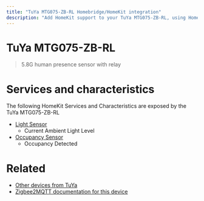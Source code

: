 ```yaml
---
title: "TuYa MTG075-ZB-RL Homebridge/HomeKit integration"
description: "Add HomeKit support to your TuYa MTG075-ZB-RL, using Homebridge, Zigbee2MQTT and homebridge-z2m."
---
```

<!---
This file has been GENERATED using src/docgen/docgen.ts
DO NOT EDIT THIS FILE MANUALLY!
-->
# TuYa MTG075-ZB-RL
> 5.8G human presence sensor with relay


# Services and characteristics
The following HomeKit Services and Characteristics are exposed by
the TuYa MTG075-ZB-RL

* [Light Sensor](../../sensors.md)
  * Current Ambient Light Level
* [Occupancy Sensor](../../sensors.md)
  * Occupancy Detected


# Related
* [Other devices from TuYa](../index.md#tuya)
* [Zigbee2MQTT documentation for this device](https://www.zigbee2mqtt.io/devices/MTG075-ZB-RL.html)